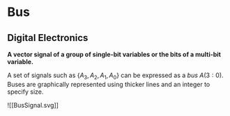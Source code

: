 # Bus
## Digital Electronics
**A vector signal of a group of single-bit variables or the bits of a multi-bit variable.**

A set of signals such as $\{A_{3}, A_{2}, A_{1}, A_{0}\}$ can be expressed as a *bus* $A(3:0)$. Buses are graphically represented using thicker lines and an integer to specify size.

![[BusSignal.svg]]